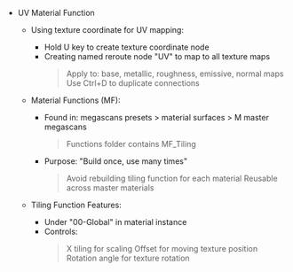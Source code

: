 * UV Material Function
  * Using texture coordinate for UV mapping:
    - Hold U key to create texture coordinate node
    - Creating named reroute node "UV" to map to all texture maps
      > Apply to: base, metallic, roughness, emissive, normal maps
      > Use Ctrl+D to duplicate connections

  * Material Functions (MF):
    - Found in: megascans presets > material surfaces > M master megascans
      > Functions folder contains MF_Tiling
    - Purpose: "Build once, use many times"
      > Avoid rebuilding tiling function for each material
      > Reusable across master materials
    
  * Tiling Function Features:
    - Under "00-Global" in material instance
    - Controls:
      > X tiling for scaling
      > Offset for moving texture position
      > Rotation angle for texture rotation